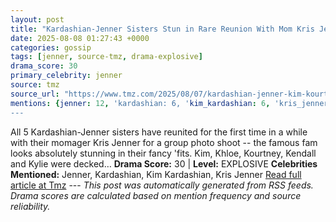 ```yaml
---
layout: post
title: "Kardashian-Jenner Sisters Stun in Rare Reunion With Mom Kris Jenner"
date: 2025-08-08 01:27:43 +0000
categories: gossip
tags: [jenner, source-tmz, drama-explosive]
drama_score: 30
primary_celebrity: jenner
source: tmz
source_url: "https://www.tmz.com/2025/08/07/kardashian-jenner-kim-kourtney-khloe-kendall-kylie-kris/"
mentions: {jenner: 12, 'kardashian: 6, 'kim_kardashian: 6, 'kris_jenner: 6}
---
```


All 5 Kardashian-Jenner sisters have reunited for the first time in a while with their momager Kris Jenner for a group photo shoot -- the famous fam looks absolutely stunning in their fancy 'fits. Kim, Khloe, Kourtney, Kendall and Kylie were decked… **Drama Score:** 30 | **Level:** EXPLOSIVE **Celebrities Mentioned:** Jenner, Kardashian, Kim Kardashian, Kris Jenner [Read full article at Tmz](https://www.tmz.com/2025/08/07/kardashian-jenner-kim-kourtney-khloe-kendall-kylie-kris/) --- *This post was automatically generated from RSS feeds. Drama scores are calculated based on mention frequency and source reliability.*